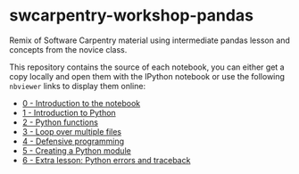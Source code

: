 swcarpentry-workshop-pandas
===========================

Remix of Software Carpentry material using intermediate pandas lesson and concepts from the novice class.

This repository contains the source of each notebook, you can either get a copy locally and open them with the IPython notebook or use the following `nbviewer` links to display them online:

* [0 - Introduction to the notebook](http://nbviewer.ipython.org/github/zonca/swcarpentry-workshop-pandas/blob/master/0-intro-python.ipynb)
* [1 - Introduction to Python](http://nbviewer.ipython.org/github/zonca/swcarpentry-workshop-pandas/blob/master/1-load-plot-data.ipynb)
* [2 - Python functions](http://nbviewer.ipython.org/github/zonca/swcarpentry-workshop-pandas/blob/master/2-modularization-documentation.ipynb)
* [3 - Loop over multiple files](http://nbviewer.ipython.org/github/zonca/swcarpentry-workshop-pandas/blob/master/3-loop.ipynb)
* [4 - Defensive programming](http://nbviewer.ipython.org/github/zonca/swcarpentry-workshop-pandas/blob/master/4-defensive.ipynb)
* [5 - Creating a Python module](http://nbviewer.ipython.org/github/zonca/swcarpentry-workshop-pandas/blob/master/5-module.ipynb)
* [6 - Extra lesson: Python errors and traceback](http://nbviewer.ipython.org/github/zonca/swcarpentry-workshop-pandas/blob/master/extra1-errors.ipynb)
